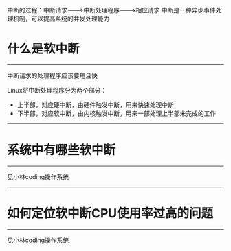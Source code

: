 中断的过程：中断请求--->中断处理程序--->相应请求
中断是一种异步事件处理机制，可以提高系统的并发处理能力

# 什么是软中断
****
中断请求的处理程序应该要短且快

Linux将中断处理程序分为两个部分：
- 上半部，对应硬中断，由硬件触发中断，用来快速处理中断
- 下半部，对应软中断，由内核触发中断，用来一部处理上半部未完成的工作

****
# 系统中有哪些软中断
****
见小林coding操作系统

****
# 如何定位软中断CPU使用率过高的问题
****
见小林coding操作系统